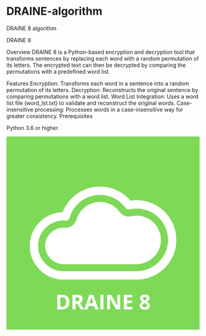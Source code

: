 # DRAINE-algorithm
DRAINE 8 algorithm


DRAINE 8

Overview
DRAINE 8 is a Python-based encryption and decryption tool that transforms sentences by replacing each word with a random permutation of its letters. The encrypted text can then be decrypted by comparing the permutations with a predefined word list.

Features
Encryption: Transforms each word in a sentence into a random permutation of its letters.
Decryption: Reconstructs the original sentence by comparing permutations with a word list.
Word List Integration: Uses a word list file (word_lst.txt) to validate and reconstruct the original words.
Case-insensitive processing: Processes words in a case-insensitive way for greater consistency.
Prerequisites

Python 3.6 or higher.


<p align="center">
  <img src="img/2.png" />
</p>


